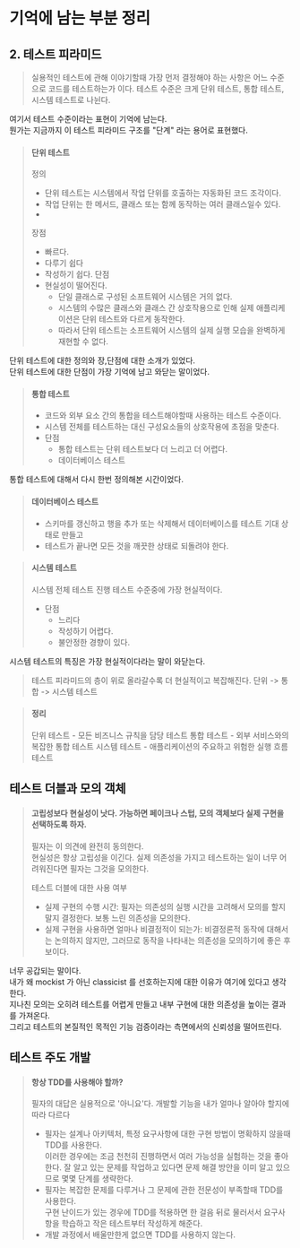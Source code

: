 # 기억에 남는 부분 정리

## 2. 테스트 피라미드

> 실용적인 테스트에 관해 이야기할때 가장 먼저 결정해야 하는 사항은 어느 수준으로 코드를 테스트하는가 이다.
> 테스트 수준은 크게 단위 테스트, 통합 테스트, 시스템 테스트로 나뉜다.

여기서 테스트 수준이라는 표현이 기억에 남는다.  
뭔가는 지금까지 이 테스트 피라미드 구조를 "단계" 라는 용어로 표현했다.   


> #### 단위 테스트
> 정의
> - 단위 테스트는 시스템에서 작업 단위를 호출하는 자동화된 코드 조각이다. 
> - 작업 단위는 한 메서드, 클래스 또는 함께 동작하는 여러 클래스일수 있다.
> - 
> 장점
> - 빠르다.
> - 다루기 쉽다
> - 작성하기 쉽다.
> 단점
> - 현실성이 떨어진다.
>   - 단일 클래스로 구성된 소프트웨어 시스템은 거의 없다.
>   - 시스템의 수많은 클래스와 클래스 간 상호작용으로 인해 실제 애플리케이션은 단위 테스트와 다르게 동작한다.
>   - 따라서 단위 테스트는 소프트웨어 시스템의 실제 실행 모습을 완벽하게 재현할 수 없다.

단위 테스트에 대한 정의와 장,단점에 대한 소개가 있었다.    
단위 테스트에 대한 단점이 가장 기억에 남고 와닫는 말이었다.


> #### 통합 테스트
> - 코드와 외부 요소 간의 통합을 테스트해야할때 사용하는 테스트 수준이다.
> - 시스템 전체를 테스트하는 대신 구성요소들의 상호작용에 초점을 맞춘다.
> - 단점
>   - 통합 테스트는 단위 테스트보다 더 느리고 더 어렵다.
>   - 데이터베이스 테스트

통합 테스트에 대해서 다시 한번 정의해본 시간이었다.

> #### 데이터베이스 테스트
> - 스키마를 갱신하고 행을 추가 또는 삭제해서 데이터베이스를 테스트 기대 상태로 만들고
> - 테스트가 끝나면 모든 것을 깨끗한 상태로 되돌려야 한다.

> #### 시스템 테스트
> 시스템 전체 테스트 진행
> 테스트 수준중에 가장 현실적이다.
> - 단점
>   - 느리다
>   - 작성하기 어렵다.
>   - 불안정한 경향이 있다.

시스템 테스트의 특징은 가장 현실적이다라는 말이 와닫는다.    

> 테스트 피라미드의 층이 위로 올라갈수록 더 현실적이고 복잡해진다.
> 단위 -> 통합 -> 시스템 테스트

> #### 정리 
> 단위 테스트 - 모든 비즈니스 규칙을 담당 테스트
> 통합 테스트 - 외부 서비스와의 복잡한 통합 테스트
> 시스템 테스트 - 애플리케이션의 주요하고 위험한 실행 흐름 테스트


## 테스트 더블과 모의 객체

> #### 고립성보다 현실성이 낫다. 가능하면 페이크나 스텁, 모의 객체보다 실제 구현을 선택하도록 하자. 
> 필자는 이 의견에 완전히 동의한다.   
> 현실성은 항상 고립성을 이긴다. 
> 실제 의존성을 가지고 테스트하는 일이 너무 어려워진다면 필자는 그것을 모의한다.
> 
> 테스트 더블에 대한 사용 여부
> - 실제 구현의 수행 시간: 필자는 의존성의 실행 시간을 고려해서 모의를 할지 말지 결정한다. 보통 느린 의존성을 모의한다.
> - 실제 구현을 사용하면 얼마나 비결정적이 되는가: 비결정론적 동작에 대해서는 논의하지 않지만, 그러므로 동작을 나타내는 의존성을 모의하기에 좋은 후보이다.

너무 공갑되는 말이다.    
내가 왜 mockist 가 아닌 classicist 를 선호하는지에 대한 이유가 여기에 있다고 생각한다.  
지나친 모의는 오히려 테스트를 어렵게 만들고 내부 구현에 대한 의존성을 높이는 결과를 가져온다.   
그리고 테스트의 본질적인 목적인 기능 검증이라는 측면에서의 신뢰성을 떨어뜨린다.    

## 테스트 주도 개발 

> #### 항상 TDD를 사용해야 할까?
> 필자의 대답은 실용적으로 '아니요'다.
> 개발할 기능을 내가 얼마나 알아야 할지에 따라 다르다 
> - 필자는 설계나 아키텍처, 특정 요구사항에 대한 구현 방법이 명확하지 않을때 TDD를 사용한다.    
>   이러한 경우에는 조금 천천히 진행하면서 여러 가능성을 실험하는 것을 좋아한다. 
>   잘 알고 있는 문제를 작업하고 있다면 문제 해결 방안을 이미 알고 있으므로 몇몇 단계를 생략한다.  
> - 필자는 복잡한 문제를 다루거나 그 문제에 관한 전문성이 부족할때 TDD를 사용한다.  
>   구현 난이드가 있는 경우에 TDD를 적용하면 한 걸음 뒤로 물러서서 요구사항을 학습하고 작은 테스트부터 작성하게 해준다. 
> - 개발 과정에서 배울만한게 없으면 TDD를 사용하지 않는다.
